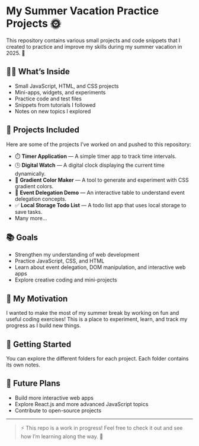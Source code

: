 # My Summer Vacation Practice Projects 🌞

This repository contains various small projects and code snippets that I created to practice and improve my skills during my summer vacation in 2025. 🚀

## 👩‍💻 What’s Inside

- Small JavaScript, HTML, and CSS projects
- Mini-apps, widgets, and experiments
- Practice code and test files
- Snippets from tutorials I followed
- Notes on new topics I explored

## 📂 Projects Included

Here are some of the projects I’ve worked on and pushed to this repository:

- ⏱️ **Timer Application** — A simple timer app to track time intervals.
- 🕒 **Digital Watch** — A digital clock displaying the current time dynamically.
- 🎨 **Gradient Color Maker** — A tool to generate and experiment with CSS gradient colors.
- 🔗 **Event Delegation Demo** — An interactive table to understand event delegation concepts.
- ✅ **Local Storage Todo List** — A todo list app that uses local storage to save tasks.
- Many more...

## 📚 Goals

- Strengthen my understanding of web development
- Practice JavaScript, CSS, and HTML
- Learn about event delegation, DOM manipulation, and interactive web apps
- Explore creative coding and mini-projects

## 🌟 My Motivation

I wanted to make the most of my summer break by working on fun and useful coding exercises! This is a place to experiment, learn, and track my progress as I build new things.

## 🚀 Getting Started

You can explore the different folders for each project. Each folder contains its own  notes.

## 📝 Future Plans

- Build more interactive web apps
- Explore React.js and more advanced JavaScript topics
- Contribute to open-source projects

---

> ⚡️ This repo is a work in progress! Feel free to check it out and see how I’m learning along the way. 🌈
